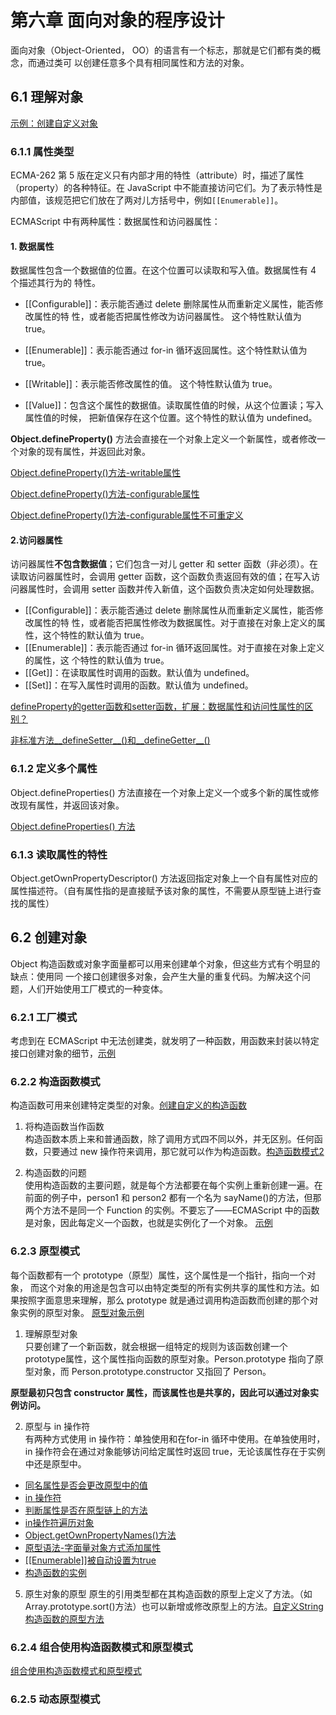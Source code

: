 # 第六章 面向对象的程序设计
面向对象（Object-Oriented， OO）的语言有一个标志，那就是它们都有类的概念，而通过类可
以创建任意多个具有相同属性和方法的对象。

## 6.1 理解对象
[示例：创建自定义对象](./6.1/CreatingObjectsExample01.html)

### 6.1.1 属性类型
ECMA-262 第 5 版在定义只有内部才用的特性（attribute）时，描述了属性（property）的各种特征。在 JavaScript 中不能直接访问它们。为了表示特性是内部值，该规范把它们放在了两对儿方括号中，例如<code>[[Enumerable]]</code>。

ECMAScript 中有两种属性：数据属性和访问器属性：

#### 1. 数据属性  
数据属性包含一个数据值的位置。在这个位置可以读取和写入值。数据属性有 4 个描述其行为的
特性。
* [[Configurable]]：表示能否通过 delete 删除属性从而重新定义属性，能否修改属性的特
性，或者能否把属性修改为访问器属性。
这个特性默认值为 true。

* [[Enumerable]]：表示能否通过 for-in 循环返回属性。这个特性默认值为 true。

* [[Writable]]：表示能否修改属性的值。
这个特性默认值为 true。

* [[Value]]：包含这个属性的数据值。读取属性值的时候，从这个位置读；写入属性值的时候，
把新值保存在这个位置。这个特性的默认值为 undefined。

**Object.defineProperty()** 方法会直接在一个对象上定义一个新属性，或者修改一个对象的现有属性，并返回此对象。

[Object.defineProperty()方法-writable属性](./6.1/DataPropertiesExample01.html)

[Object.defineProperty()方法-configurable属性](./6.1/DataPropertiesExample02.html)

[Object.defineProperty()方法-configurable属性不可重定义](./6.1/DataPropertiesExample03.html)

#### 2.访问器属性  
访问器属性**不包含数据值**；它们包含一对儿 getter 和 setter 函数（非必须）。在读取访问器属性时，会调用 getter 函数，这个函数负责返回有效的值；在写入访问器属性时，会调用
setter 函数并传入新值，这个函数负责决定如何处理数据。

* [[Configurable]]：表示能否通过 delete 删除属性从而重新定义属性，能否修改属性的特
性，或者能否把属性修改为数据属性。对于直接在对象上定义的属性，这个特性的默认值为
true。
* [[Enumerable]]：表示能否通过 for-in 循环返回属性。对于直接在对象上定义的属性，这
个特性的默认值为 true。
* [[Get]]：在读取属性时调用的函数。默认值为 undefined。
* [[Set]]：在写入属性时调用的函数。默认值为 undefined。

[defineProperty的getter函数和setter函数，扩展：数据属性和访问性属性的区别？](./6.1/AccessorPropertiesExample01.html)

[非标准方法__defineSetter__()和__defineGetter__()](./6.1/AccessorPropertiesExample02.html)

### 6.1.2 定义多个属性
Object.defineProperties() 方法直接在一个对象上定义一个或多个新的属性或修改现有属性，并返回该对象。

[Object.defineProperties() 方法](./6.1/MultiplePropertiesExample01.html)

### 6.1.3 读取属性的特性
Object.getOwnPropertyDescriptor() 方法返回指定对象上一个自有属性对应的属性描述符。（自有属性指的是直接赋予该对象的属性，不需要从原型链上进行查找的属性）

## 6.2 创建对象
Object 构造函数或对象字面量都可以用来创建单个对象，但这些方式有个明显的缺点：使用同
一个接口创建很多对象，会产生大量的重复代码。为解决这个问题，人们开始使用工厂模式的一种变体。

### 6.2.1 工厂模式
考虑到在 ECMAScript 中无法创建类，就发明了一种函数，用函数来封装以特定接口创建对象的细节，[示例](./6.2/FactoryPatternExample01.html
)

### 6.2.2 构造函数模式
构造函数可用来创建特定类型的对象。[创建自定义的构造函数](./6.2/ConstructorPatternExample01.html
)

1. 将构造函数当作函数  
构造函数本质上来和普通函数，除了调用方式四不同以外，并无区别。任何函数，只要通过 new 操作符来调用，那它就可以作为构造函数。[构造函数模式2](./6.2/ConstructorPatternExample02.html)

2. 构造函数的问题  
使用构造函数的主要问题，就是每个方法都要在每个实例上重新创建一遍。在前面的例子中，person1 和 person2 都有一个名为 sayName()的方法，但那两个方法不是同一个 Function 的实例。不要忘了——ECMAScript 中的函数是对象，因此每定义一个函数，也就是实例化了一个对象。
[示例](./6.2/ConstructorPatternExample03.html)

### 6.2.3 原型模式
每个函数都有一个 prototype（原型）属性，这个属性是一个指针，指向一个对象，
而这个对象的用途是包含可以由特定类型的所有实例共享的属性和方法。如果按照字面意思来理解，那么 prototype 就是通过调用构造函数而创建的那个对象实例的原型对象。
[原型对象示例](./6.2/PrototypePatternExample01.html)

1. 理解原型对象  
只要创建了一个新函数，就会根据一组特定的规则为该函数创建一个prototype属性，这个属性指向函数的原型对象。Person.prototype 指向了原型对象，而 Person.prototype.constructor 又指回了 Person。

**原型最初只包含 constructor 属性，而该属性也是共享的，因此可以通过对象实例访问。**



2. 原型与 in 操作符  
有两种方式使用 in 操作符：单独使用和在for-in 循环中使用。在单独使用时，in 操作符会在通过对象能够访问给定属性时返回 true，无论该属性存在于实例中还是原型中。

* [同名属性是否会更改原型中的值](./6.2/PrototypePatternExample03.html)
* [in 操作符](./6.2/PrototypePatternExample04.html)
* [判断属性是否在原型链上的方法](./6.2/PrototypePatternExample05.html)
* [in操作符遍历对象](./6.2/PrototypePatternExample06.html)
* [Object.getOwnPropertyNames()方法](./6.2/ObjectPropertyNamesExample01.html)
* [原型语法-字面量对象方式添加属性](./6.2/PrototypePatternExample07.html)
* [[[Enumerable]]被自动设置为true](./6.2/PrototypePatternExample08.html)
* [构造函数的实例](./6.2/PrototypePatternExample10.html)

5. 原生对象的原型
原生的引用类型都在其构造函数的原型上定义了方法。（如Array.prototype.sort()方法）也可以新增或修改原型上的方法。[自定义String构造函数的原型方法](./6.2/PrototypePatternExample11.html)

### 6.2.4 组合使用构造函数模式和原型模式
[组合使用构造函数模式和原型模式](./6.2/HybridPatternExample01.html)

### 6.2.5 动态原型模式
